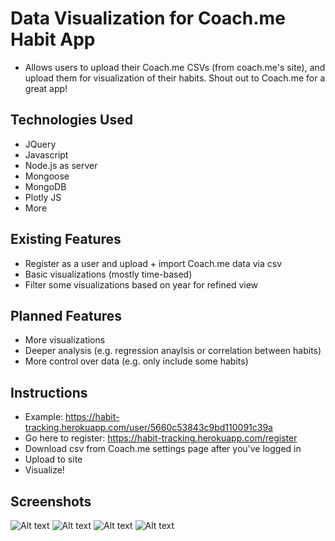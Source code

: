 # Data Visualization for Coach.me Habit App

* Allows users to upload their Coach.me CSVs (from coach.me's site), and upload them for visualization of their habits. Shout out to Coach.me for a great app!

## Technologies Used

* JQuery
* Javascript
* Node.js as server
* Mongoose
* MongoDB
* Plotly JS
* More

## Existing Features

* Register as a user and upload + import Coach.me data via csv
* Basic visualizations (mostly time-based)
* Filter some visualizations based on year for refined view

## Planned Features

* More visualizations
* Deeper analysis (e.g. regression anaylsis or correlation between habits)
* More control over data (e.g. only include some habits)

## Instructions
* Example: https://habit-tracking.herokuapp.com/user/5660c53843c9bd110091c39a
* Go here to register: https://habit-tracking.herokuapp.com/register
* Download csv from Coach.me settings page after you've logged in
* Upload to site
* Visualize!

## Screenshots
![Alt text](../public/images/dashboard.jpg?raw=true "Dashboard")
![Alt text](./public/images/streaks.jpg?raw=true "Streaks")
![Alt text](public/images/probability_coffee.jpg?raw=true "probability_coffee")
![Alt text](/public/images/probability_read.jpg?raw=true "probability_read")